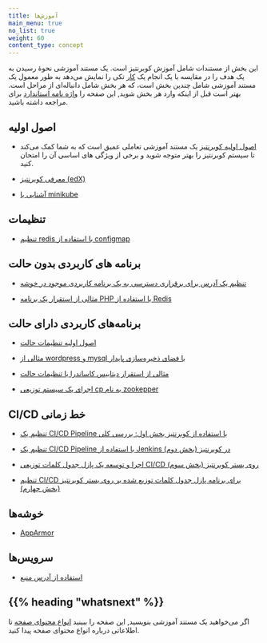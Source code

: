 ```yaml
---
title: آموزش‌ها
main_menu: true
no_list: true
weight: 60
content_type: concept
---
```


<!-- overview -->

این بخش از مستندات شامل آموزش کوبرنتیز است.
یک مستند آموزشی نحوۀ رسیدن به یک هدف را در مقایسه با یک انجام یک [کار](/docs/tasks/) تکی را نمایش می‌دهد 
 به طور معمول یک مستند آموزشی شامل چندین بخش است،
که هر بخش شامل دانباله‌ای از مراحل است.
بهتر است قبل از اینکه وارد هر بخش شوید, این صفحه را
[واژه نامه استاندارد](/docs/reference/glossary/) برای مراجعه داشته باشید.

<!-- body -->

## اصول اولیه

* [اصول اولیه کوبرنتیز](/docs/tutorials/kubernetes-basics/) یک مستند آموزشی تعاملی عمیق است که به شما کمک می‌کند تا سیستم کوبرنتیز را بهتر متوجه شوید و برخی از 
ویژگی های اساسی آن را امتحان کنید.

* [معرفی کوبرنتیز (edX)](https://www.edx.org/course/introduction-kubernetes-linuxfoundationx-lfs158x#)

* [آشنایی با minikube](/docs/tutorials/hello-minikube/)

## تنظیمات

* [تنظیم redis با استفاده از  configmap](/docs/tutorials/configuration/configure-redis-using-configmap/)

## برنامه های کاربردی بدون حالت

* [تنظیم یک آدرس برای برقراری دسترسی به یک برنامه کاربردی موجود در خوشه ](/docs/tutorials/stateless-application/expose-external-ip-address/)

* [مثالی از استقرار یک برنامه PHP با استفاده از Redis](/docs/tutorials/stateless-application/guestbook/)

## برنامه‌های کاربردی دارای حالت

* [اصول اولیه تنطیمات حالت](/docs/tutorials/stateful-application/basic-stateful-set/)

* [مثالی از wordpress و mysql با فضای ذخیره‌سازی پایدار](/docs/tutorials/stateful-application/mysql-wordpress-persistent-volume/)

* [مثالی از استقرار دیتابیس کاساندرا با تنظیمات حالت](/docs/tutorials/stateful-application/cassandra/)

* [اجرای یک سیستم توزیعی cp به نام zookepper](/docs/tutorials/stateful-application/zookeeper/)

## CI/CD خط زمانی

* [تنظیم یک CI/CD Pipeline با استفاده از کوبرنتیز بخش اول: بررسی کلی](https://www.linux.com/blog/learn/chapter/Intro-to-Kubernetes/2017/5/set-cicd-pipeline-kubernetes-part-1-overview)

* [تنظیم یک CI/CD Pipeline با استفاده از Jenkins در کوبرنتیز (بخش دوم)](https://www.linux.com/blog/learn/chapter/Intro-to-Kubernetes/2017/6/set-cicd-pipeline-jenkins-pod-kubernetes-part-2)

* [اجرا و توسعه یک پازل جدول کلمات توزیعی  CI/CD روی بستر کوبرنتیز (بخش سوم)](https://www.linux.com/blog/learn/chapter/intro-to-kubernetes/2017/6/run-and-scale-distributed-crossword-puzzle-app-cicd-kubernetes-part-3)

* [تنظیم CI/CD برای برنامه پازل جدول کلمات توزیع شده بر روی بستر کوبرنتیز (بخش چهارم)](https://www.linux.com/blog/learn/chapter/intro-to-kubernetes/2017/6/set-cicd-distributed-crossword-puzzle-app-kubernetes-part-4)

## خوشه‌ها

* [AppArmor](/docs/tutorials/clusters/apparmor/)

## سرویس‌ها

* [استفاده از آدرس منبع](/docs/tutorials/services/source-ip/)

## {{% heading "whatsnext" %}}

اگر می‌خواهید یک مستند آموزشی بنویسید, این صفحه را ببینید
[انواع محنوای صفحه](/docs/contribute/style/page-content-types/)
تا اطلاعاتی درباره انواع محتوای صفحه پیدا کنید.
